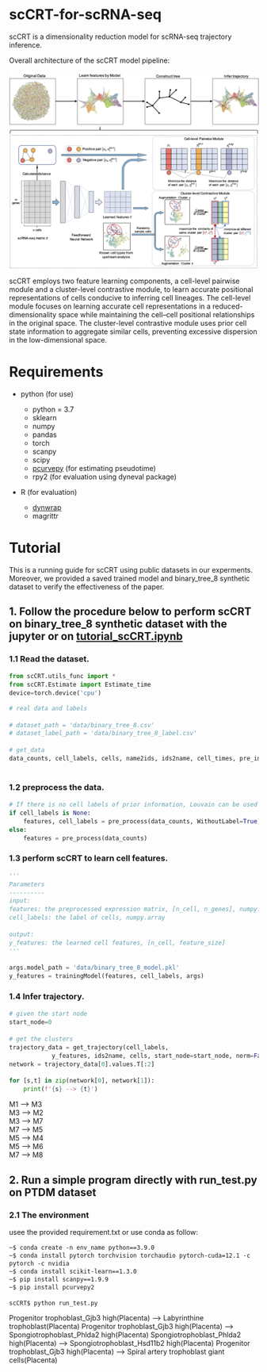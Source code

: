# scCRT-for-scRNA-seq


scCRT is a dimensionality reduction model for scRNA-seq trajectory inference.

Overall architecture of the scCRT model pipeline:

![Model](https://github.com/yuchen21-web/scCRT-for-scRNA-seq/blob/main/src/Model.png)


scCRT employs two feature learning components, a cell-level pairwise module and a cluster-level contrastive module, to learn accurate positional representations of cells conducive to inferring cell lineages. The cell-level module focuses on learning accurate cell representations in a reduced-dimensionality space while maintaining the cell–cell positional relationships in the original space. The cluster-level contrastive module uses prior cell state information to aggregate similar cells, preventing excessive dispersion in the low-dimensional space.


# Requirements
- python (for use)
  - python = 3.7
  - sklearn
  - numpy
  - pandas
  - torch
  - scanpy
  - scipy
  - [pcurvepy](https://github.com/mossjacob/pcurvepy) (for estimating pseudotime)
  - rpy2 (for evaluation using dyneval package)

- R (for evaluation)
  - [dynwrap](https://github.com/dynverse/dynwrap)
  - magrittr

# Tutorial

This is a running guide for scCRT using public datasets in our experments. Moreover, we provided a saved trained model and binary_tree_8 synthetic dataset to verify the effectiveness of the paper.

## 1. Follow the procedure below to perform scCRT on binary_tree_8 synthetic dataset with the jupyter or on [tutorial_scCRT.ipynb](https://github.com/yuchen21-web/scCRT-for-scRNA-seq/blob/main/src/tutorial_scCRT.ipynb)

### 1.1 Read the dataset.

```python
from scCRT.utils_func import *
from scCRT.Estimate import Estimate_time
device=torch.device('cpu')
```

```python
# real data and labels

# dataset_path = 'data/binary_tree_8.csv'
# dataset_label_path = 'data/binary_tree_8_label.csv'

# get_data
data_counts, cell_labels, cells, name2ids, ids2name, cell_times, pre_infos = getInputData(dataset_path, 
                                                                                          dataset_label_path)
```

### 1.2 preprocess the data.

```python
# If there is no cell labels of prior information, Louvain can be used for partitioning like PAGA
if cell_labels is None:
    features, cell_labels = pre_process(data_counts, WithoutLabel=True)
else:
    features = pre_process(data_counts)
```

### 1.3 perform scCRT to learn cell features.
```python
'''
Parameters
----------
input: 
features: the preprocessed expression matrix, [n_cell, n_genes], numpy.array
cell_labels: the label of cells, numpy.array

output: 
y_features: the learned cell features, [n_cell, feature_size]
'''

args.model_path = 'data/binary_tree_8_model.pkl'
y_features = trainingModel(features, cell_labels, args)
```

### 1.4 Infer trajectory.
```python
# given the start node
start_node=0

# get the clusters
trajectory_data = get_trajectory(cell_labels, 
            y_features, ids2name, cells, start_node=start_node, norm=False, k=10)
network = trajectory_data[0].values.T[:2]

for [s,t] in zip(network[0], network[1]):
    print(f'{s} --> {t}')
```
M1 --> M3  
M3 --> M2  
M3 --> M7  
M7 --> M5  
M5 --> M4  
M5 --> M6  
M7 --> M8  


## 2. Run a simple program directly with run_test.py on PTDM dataset

### 2.1 The environment

usee the provided requirement.txt or use conda as follow:

```shell
~$ conda create -n env_name python==3.9.0
~$ conda install pytorch torchvision torchaudio pytorch-cuda=12.1 -c pytorch -c nvidia
~$ conda install scikit-learn==1.3.0
~$ pip install scanpy==1.9.9
~$ pip install pcurvepy2

scCRT$ python run_test.py
```
Progenitor trophoblast_Gjb3 high(Placenta) --> Labyrinthine trophoblast(Placenta)
Progenitor trophoblast_Gjb3 high(Placenta) --> Spongiotrophoblast_Phlda2 high(Placenta)
Spongiotrophoblast_Phlda2 high(Placenta) --> Spongiotrophoblast_Hsd11b2 high(Placenta)
Progenitor trophoblast_Gjb3 high(Placenta) --> Spiral artery trophoblast giant cells(Placenta)







